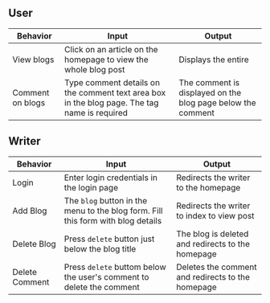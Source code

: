 ## User
| Behavior            | Input                         | Output                        | 
| ------------------- | ----------------------------- | ----------------------------- |
| View blogs | Click on an article on the homepage to view the whole blog post| Displays the entire |
| Comment on blogs | Type comment details on the comment text area box in the blog page. The tag name is required | The comment is displayed on the blog page below the comment |


## Writer
| Behavior            | Input                         | Output                        | 
| ------------------- | ----------------------------- | ----------------------------- |
| Login | Enter login credentials in the login page | Redirects the writer to the homepage |
| Add Blog | The `blog` button in the menu to the blog form. Fill this form with blog details | Redirects the writer to index to view post |
| Delete Blog | Press `delete` button just below the blog title  | The blog is deleted and redirects to the homepage |
| Delete Comment | Press `delete` buttom below the user's comment to delete the comment | Deletes the comment and redirects to the homepage  |
